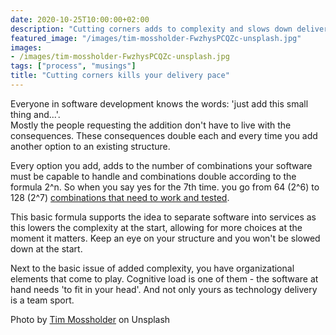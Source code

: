 ```yaml
---
date: 2020-10-25T10:00:00+02:00
description: "Cutting corners adds to complexity and slows down delivery."
featured_image: "/images/tim-mossholder-FwzhysPCQZc-unsplash.jpg"
images:
- /images/tim-mossholder-FwzhysPCQZc-unsplash.jpg
tags: ["process", "musings"]
title: "Cutting corners kills your delivery pace"
---
```


Everyone in software development knows the words: 'just add this small thing and...'.   
Mostly the people requesting the addition don't have to live with the consequences.
These consequences double each and every time you add another option to an existing structure. 

Every option you add, adds to the number of combinations your software must be capable to handle and combinations double according to the formula 2^n. So when you say yes for the 7th time. you go from 64 (2^6) to 128 (2^7) [combinations that need to work and tested](https://en.wikipedia.org/wiki/Combination#Number_of_k-combinations_for_all_k).

This basic formula supports the idea to separate software into services as this lowers the complexity at the start, allowing for more choices at the moment it matters. Keep an eye on your structure and you won't be slowed down at the start.

Next to the basic issue of added complexity, you have organizational elements that come to play. Cognitive load is one of them - the software at hand needs 'to fit in your head'. And not only yours as technology delivery is a team sport. 


Photo by [Tim Mossholder](https://unsplash.com/@timmossholder?utm_source=unsplash&amp;utm_medium=referral&amp;utm_content=creditCopyText) on Unsplash
